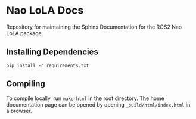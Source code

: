 # Nao LoLA Docs

Repository for maintaining the Sphinx Documentation for the ROS2 Nao LoLA package.

## Installing Dependencies
`pip install -r requirements.txt`

## Compiling
To compile locally, run `make html` in the root directory. 
The home documentation page can be opened by opening `_build/html/index.html` in a browser.
